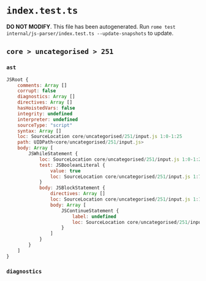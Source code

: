 # `index.test.ts`

**DO NOT MODIFY**. This file has been autogenerated. Run `rome test internal/js-parser/index.test.ts --update-snapshots` to update.

## `core > uncategorised > 251`

### `ast`

```javascript
JSRoot {
	comments: Array []
	corrupt: false
	diagnostics: Array []
	directives: Array []
	hasHoistedVars: false
	integrity: undefined
	interpreter: undefined
	sourceType: "script"
	syntax: Array []
	loc: SourceLocation core/uncategorised/251/input.js 1:0-1:25
	path: UIDPath<core/uncategorised/251/input.js>
	body: Array [
		JSWhileStatement {
			loc: SourceLocation core/uncategorised/251/input.js 1:0-1:25
			test: JSBooleanLiteral {
				value: true
				loc: SourceLocation core/uncategorised/251/input.js 1:7-1:11
			}
			body: JSBlockStatement {
				directives: Array []
				loc: SourceLocation core/uncategorised/251/input.js 1:13-1:25
				body: Array [
					JSContinueStatement {
						label: undefined
						loc: SourceLocation core/uncategorised/251/input.js 1:15-1:23
					}
				]
			}
		}
	]
}
```

### `diagnostics`

```

```
